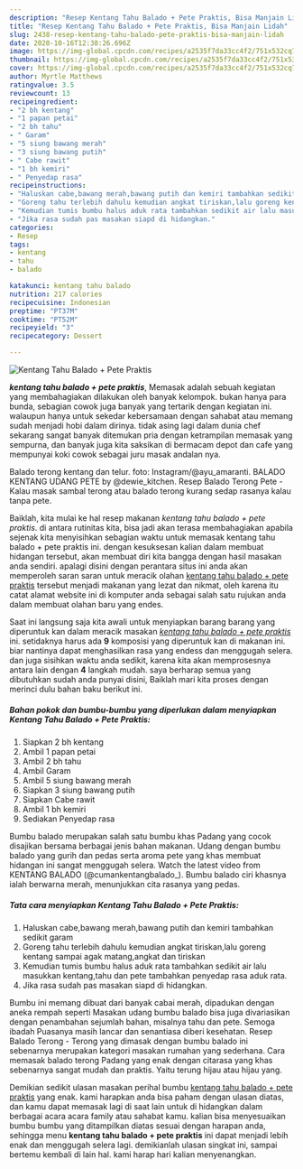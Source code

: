 ```yaml
---
description: "Resep Kentang Tahu Balado + Pete Praktis, Bisa Manjain Lidah"
title: "Resep Kentang Tahu Balado + Pete Praktis, Bisa Manjain Lidah"
slug: 2438-resep-kentang-tahu-balado-pete-praktis-bisa-manjain-lidah
date: 2020-10-16T12:38:26.696Z
image: https://img-global.cpcdn.com/recipes/a2535f7da33cc4f2/751x532cq70/kentang-tahu-balado-pete-praktis-foto-resep-utama.jpg
thumbnail: https://img-global.cpcdn.com/recipes/a2535f7da33cc4f2/751x532cq70/kentang-tahu-balado-pete-praktis-foto-resep-utama.jpg
cover: https://img-global.cpcdn.com/recipes/a2535f7da33cc4f2/751x532cq70/kentang-tahu-balado-pete-praktis-foto-resep-utama.jpg
author: Myrtle Matthews
ratingvalue: 3.5
reviewcount: 13
recipeingredient:
- "2 bh kentang"
- "1 papan petai"
- "2 bh tahu"
- " Garam"
- "5 siung bawang merah"
- "3 siung bawang putih"
- " Cabe rawit"
- "1 bh kemiri"
- " Penyedap rasa"
recipeinstructions:
- "Haluskan cabe,bawang merah,bawang putih dan kemiri tambahkan sedikit garam"
- "Goreng tahu terlebih dahulu kemudian angkat tiriskan,lalu goreng kentang sampai agak matang,angkat dan tiriskan"
- "Kemudian tumis bumbu halus aduk rata tambahkan sedikit air lalu masukkan kentang,tahu dan pete tambahkan penyedap rasa aduk rata."
- "Jika rasa sudah pas masakan siapd di hidangkan."
categories:
- Resep
tags:
- kentang
- tahu
- balado

katakunci: kentang tahu balado 
nutrition: 217 calories
recipecuisine: Indonesian
preptime: "PT37M"
cooktime: "PT52M"
recipeyield: "3"
recipecategory: Dessert

---
```



![Kentang Tahu Balado + Pete Praktis](https://img-global.cpcdn.com/recipes/a2535f7da33cc4f2/751x532cq70/kentang-tahu-balado-pete-praktis-foto-resep-utama.jpg)

<b><i>kentang tahu balado + pete praktis</i></b>, Memasak adalah sebuah kegiatan yang membahagiakan dilakukan oleh banyak kelompok. bukan hanya para bunda, sebagian cowok juga banyak yang tertarik dengan kegiatan ini. walaupun hanya untuk sekedar kebersamaan dengan sahabat atau memang sudah menjadi hobi dalam dirinya. tidak asing lagi dalam dunia chef sekarang sangat banyak ditemukan pria dengan ketrampilan memasak yang sempurna, dan banyak juga kita saksikan di bermacam depot dan cafe yang mempunyai koki cowok sebagai juru masak andalan nya.

Balado terong kentang dan telur. foto: Instagram/@ayu_amaranti. BALADO KENTANG UDANG PETE by @dewie_kitchen. Resep Balado Terong Pete - Kalau masak sambal terong atau balado terong kurang sedap rasanya kalau tanpa pete.

Baiklah, kita mulai ke hal resep makanan <i>kentang tahu balado + pete praktis</i>. di antara rutinitas kita, bisa jadi akan terasa membahagiakan apabila sejenak kita menyisihkan sebagian waktu untuk memasak kentang tahu balado + pete praktis ini. dengan kesuksesan kalian dalam membuat hidangan tersebut, akan membuat diri kita bangga dengan hasil masakan anda sendiri. apalagi disini dengan perantara situs ini anda akan memperoleh saran saran untuk meracik olahan <u>kentang tahu balado + pete praktis</u> tersebut menjadi makanan yang lezat dan nikmat, oleh karena itu catat alamat website ini di komputer anda sebagai salah satu rujukan anda dalam membuat olahan baru yang endes.


Saat ini langsung saja kita awali untuk menyiapkan barang barang yang diperuntuk kan dalam meracik masakan <u><i>kentang tahu balado + pete praktis</i></u> ini. setidaknya harus ada <b>9</b> komposisi yang diperuntuk kan di makanan ini. biar nantinya dapat menghasilkan rasa yang endess dan menggugah selera. dan juga sisihkan waktu anda sedikit, karena kita akan memprosesnya antara lain dengan <b>4</b> langkah mudah. saya berharap semua yang dibutuhkan sudah anda punyai disini, Baiklah mari kita proses dengan merinci dulu bahan baku berikut ini.

<!--inarticleads1-->

##### Bahan pokok dan bumbu-bumbu yang diperlukan dalam menyiapkan Kentang Tahu Balado + Pete Praktis:

1. Siapkan 2 bh kentang
1. Ambil 1 papan petai
1. Ambil 2 bh tahu
1. Ambil  Garam
1. Ambil 5 siung bawang merah
1. Siapkan 3 siung bawang putih
1. Siapkan  Cabe rawit
1. Ambil 1 bh kemiri
1. Sediakan  Penyedap rasa


Bumbu balado merupakan salah satu bumbu khas Padang yang cocok disajikan bersama berbagai jenis bahan makanan. Udang dengan bumbu balado yang gurih dan pedas serta aroma pete yang khas membuat hidangan ini sangat menggugah selera. Watch the latest video from KENTANG BALADO (@cumankentangbalado_). Bumbu balado ciri khasnya ialah berwarna merah, menunjukkan cita rasanya yang pedas. 

<!--inarticleads2-->

##### Tata cara menyiapkan Kentang Tahu Balado + Pete Praktis:

1. Haluskan cabe,bawang merah,bawang putih dan kemiri tambahkan sedikit garam
1. Goreng tahu terlebih dahulu kemudian angkat tiriskan,lalu goreng kentang sampai agak matang,angkat dan tiriskan
1. Kemudian tumis bumbu halus aduk rata tambahkan sedikit air lalu masukkan kentang,tahu dan pete tambahkan penyedap rasa aduk rata.
1. Jika rasa sudah pas masakan siapd di hidangkan.


Bumbu ini memang dibuat dari banyak cabai merah, dipadukan dengan aneka rempah seperti Masakan udang bumbu balado bisa juga divariasikan dengan penambahan sejumlah bahan, misalnya tahu dan pete. Semoga ibadah Puasanya masih lancar dan senantiasa diberi kesehatan. Resep Balado Terong - Terong yang dimasak dengan bumbu balado ini sebenarnya merupakan kategori masakan rumahan yang sederhana. Cara memasak balado terong Padang yang enak dengan citarasa yang khas sebenarnya sangat mudah dan praktis. Yaitu terung hijau atau hijau yang. 

Demikian sedikit ulasan masakan perihal bumbu <u>kentang tahu balado + pete praktis</u> yang enak. kami harapkan anda bisa paham dengan ulasan diatas, dan kamu dapat memasak lagi di saat lain untuk di hidangkan dalam berbagai acara acara family atau sahabat kamu. kalian bisa menyesuaikan bumbu bumbu yang ditampilkan diatas sesuai dengan harapan anda, sehingga menu <b>kentang tahu balado + pete praktis</b> ini dapat menjadi lebih enak dan menggugah selera lagi. demikianlah ulasan singkat ini, sampai bertemu kembali di lain hal. kami harap hari kalian menyenangkan.
